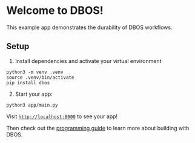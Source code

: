 # Welcome to DBOS!

This example app demonstrates the durability of DBOS workflows.

## Setup

1. Install dependencies and activate your virtual environment

```shell
python3 -m venv .venv
source .venv/bin/activate
pip install dbos
```

2. Start your app:

```shell
python3 app/main.py
```

Visit [`http://localhost:8000`](http://localhost:8000) to see your app!

Then check out the [programming guide](https://docs.dbos.dev/python/programming-guide) to learn more about building with DBOS.
